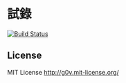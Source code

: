 # 試錄
[![Build Status](https://travis-ci.org/twgo/gu2-im1_pian7-sik4.svg?branch=master)](https://travis-ci.org/twgo/gu2-im1_pian7-sik4)


License
-----------

MIT License <http://g0v.mit-license.org/>

